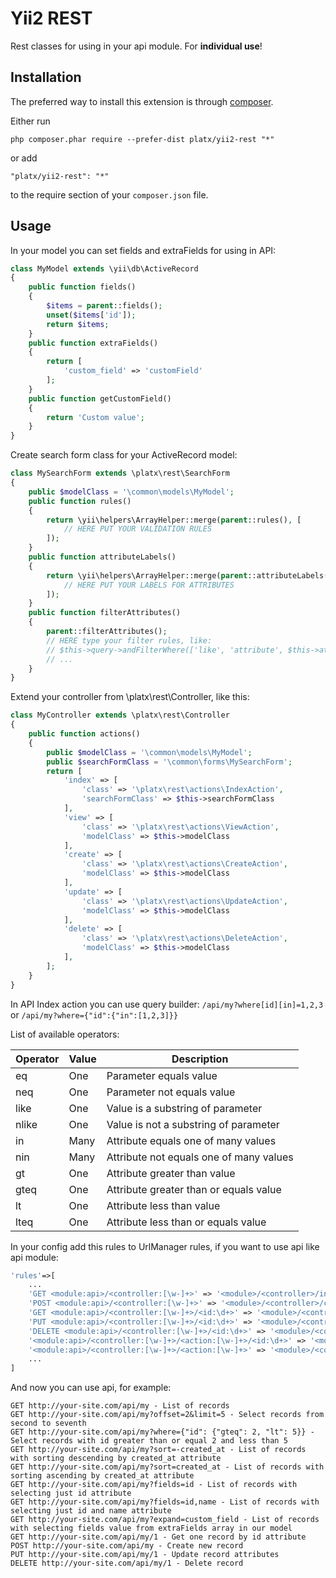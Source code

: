 Yii2 REST
=========
Rest classes for using in your api module. For **individual use**!

Installation
------------

The preferred way to install this extension is through [composer](http://getcomposer.org/download/).

Either run

```
php composer.phar require --prefer-dist platx/yii2-rest "*"
```

or add

```
"platx/yii2-rest": "*"
```

to the require section of your `composer.json` file.


Usage
-----

In your model you can set fields and extraFields for using in API:

```php
class MyModel extends \yii\db\ActiveRecord
{
    public function fields()
    {
        $items = parent::fields();
        unset($items['id']);
        return $items;
    }
    public function extraFields()
    {
        return [
            'custom_field' => 'customField'
        ];
    }
    public function getCustomField()
    {
        return 'Custom value';
    }
}
```


Create search form class for your ActiveRecord model:

```php
class MySearchForm extends \platx\rest\SearchForm 
{
    public $modelClass = '\common\models\MyModel';
    public function rules()
    {
        return \yii\helpers\ArrayHelper::merge(parent::rules(), [
            // HERE PUT YOUR VALIDATION RULES
        ]);
    }
    public function attributeLabels()
    {
        return \yii\helpers\ArrayHelper::merge(parent::attributeLabels(), [
            // HERE PUT YOUR LABELS FOR ATTRIBUTES
        ]);
    }
    public function filterAttributes()
    {
        parent::filterAttributes();
        // HERE type your filter rules, like:
        // $this->query->andFilterWhere(['like', 'attribute', $this->attribute]);
        // ...
    }
}
```

Extend your controller from \platx\rest\Controller, like this:

```php
class MyController extends \platx\rest\Controller 
{
    public function actions()
    {
        public $modelClass = '\common\models\MyModel';
        public $searchFormClass = '\common\forms\MySearchForm';
        return [
            'index' => [
                'class' => '\platx\rest\actions\IndexAction',
                'searchFormClass' => $this->searchFormClass
            ],
            'view' => [
                'class' => '\platx\rest\actions\ViewAction',
                'modelClass' => $this->modelClass
            ],
            'create' => [
                'class' => '\platx\rest\actions\CreateAction',
                'modelClass' => $this->modelClass
            ],
            'update' => [
                'class' => '\platx\rest\actions\UpdateAction',
                'modelClass' => $this->modelClass
            ],
            'delete' => [
                'class' => '\platx\rest\actions\DeleteAction',
                'modelClass' => $this->modelClass
            ],
        ];
    }
}
```

In API Index action you can use query builder:
`/api/my?where[id][in]=1,2,3`
or
`/api/my?where={"id":{"in":[1,2,3]}}`

List of available operators:

| Operator      | Value         | Description |
| ------------- | ------------- | ------------- |
| eq            | One           | Parameter equals value |
| neq           | One           | Parameter not equals value |
| like          | One           | Value is a substring of parameter |
| nlike         | One           | Value is not a substring of parameter |
| in            | Many          | Attribute equals one of many values |
| nin           | Many          | Attribute not equals one of many values |
| gt            | One           | Attribute greater than value |
| gteq          | One           | Attribute greater than or equals value |
| lt            | One           | Attribute less than value |
| lteq          | One           | Attribute less than or equals value |


In your config add this rules to UrlManager rules, if you want to use api like api module:

```php
'rules'=>[
    ...
    'GET <module:api>/<controller:[\w-]+>' => '<module>/<controller>/index',
    'POST <module:api>/<controller:[\w-]+>' => '<module>/<controller>/create',
    'GET <module:api>/<controller:[\w-]+>/<id:\d+>' => '<module>/<controller>/view',
    'PUT <module:api>/<controller:[\w-]+>/<id:\d+>' => '<module>/<controller>/update',
    'DELETE <module:api>/<controller:[\w-]+>/<id:\d+>' => '<module>/<controller>/delete',
    '<module:api>/<controller:[\w-]+>/<action:[\w-]+>/<id:\d+>' => '<module>/<controller>/<action>',
    '<module:api>/<controller:[\w-]+>/<action:[\w-]+>' => '<module>/<controller>/<action>',
    ...
]
```

And now you can use api, for example:

```
GET http://your-site.com/api/my - List of records
GET http://your-site.com/api/my?offset=2&limit=5 - Select records from second to seventh
GET http://your-site.com/api/my?where={"id": {"gteq": 2, "lt": 5}} - Select records with id greater than or equal 2 and less than 5
GET http://your-site.com/api/my?sort=-created_at - List of records with sorting descending by created_at attribute
GET http://your-site.com/api/my?sort=created_at - List of records with sorting ascending by created_at attribute
GET http://your-site.com/api/my?fields=id - List of records with selecting just id attribute
GET http://your-site.com/api/my?fields=id,name - List of records with selecting just id and name attribute
GET http://your-site.com/api/my?expand=custom_field - List of records with selecting fields value from extraFields array in our model
GET http://your-site.com/api/my/1 - Get one record by id attribute
POST http://your-site.com/api/my - Create new record
PUT http://your-site.com/api/my/1 - Update record attributes
DELETE http://your-site.com/api/my/1 - Delete record
```